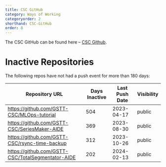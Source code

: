 ```yaml
---
title: CSC GitHub
category: Ways of Working
categoryorder: 2
shorthand: CSC-GitHub
order: 8
---
```


The CSC GitHub can be found here – <a href="https://github.com/GSTT-CSC/">CSC Github</a>.

# Inactive Repositories

The following repos have not had a push event for more than 180 days:

| Repository URL | Days Inactive | Last Push Date | Visibility |
| --- | --- | --- | --- |
| https://github.com/GSTT-CSC/MLOps-tutorial | 504 | 2023-04-17 | public |
| https://github.com/GSTT-CSC/SeriesMaker-AIDE | 369 | 2023-08-30 | public |
| https://github.com/GSTT-CSC/rsync-time-backup | 312 | 2023-10-26 | public |
| https://github.com/GSTT-CSC/TotalSegmentator-AIDE | 202 | 2024-02-13 | public |
